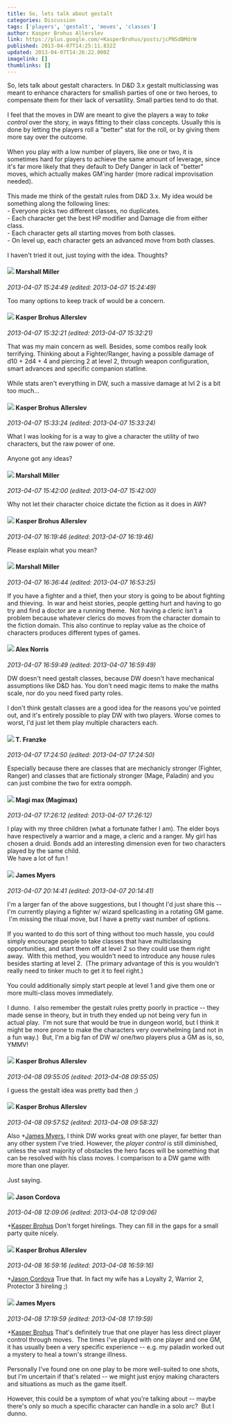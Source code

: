 ```yaml
---
title: So, lets talk about gestalt
categories: Discussion
tags: ['players', 'gestalt', 'moves', 'classes']
author: Kasper Brohus Allerslev
link: https://plus.google.com/+KasperBrohus/posts/jcPNSdBMdrW
published: 2013-04-07T14:25:11.832Z
updated: 2013-04-07T14:26:22.000Z
imagelink: []
thumblinks: []
---
```


So, lets talk about gestalt characters. In D&amp;D 3.x gestalt multiclassing was meant to enhance characters for smallish parties of one or two heroes, to compensate them for their lack of versatility. Small parties tend to do that.<br /><br />I feel that the moves in DW are meant to give the players a way to <i>take control</i> over the story, in ways fitting to their class concepts. Usually this is done by letting the players roll a &quot;better&quot; stat for the roll, or by giving them more say over the outcome.<br /><br />When you play with a low number of players, like one or two, it is sometimes hard for players to achieve the same amount of leverage, since it&#39;s far more likely that they default to Defy Danger in lack of &quot;better&quot; moves, which actually makes GM&#39;ing harder (more radical improvisation needed).<br /><br />This made me think of the gestalt rules from D&amp;D 3.x. My idea would be something along the following lines:<br />- Everyone picks two different classes, no duplicates.<br />- Each character get the best HP modifier and Damage die from either class.<br />- Each character gets all starting moves from both classes.<br />- On level up, each character gets an advanced move from both classes.<br /><br />I haven&#39;t tried it out, just toying with the idea. Thoughts?
<div id='comment z133w5ezazjkz3rzy04ccboiarzdtj14dhs'>
  <h4><img src='{{site.baseurl}}//images/avatars/113927217394445366066_photo.jpg'> Marshall Miller</h4>
      <p><cite>2013-04-07 15:24:49 (edited: 2013-04-07 15:24:49)</cite></p>
        <p>Too many options to keep track of would be a concern.</p>
</div>
        

<div id='comment z133w5ezazjkz3rzy04ccboiarzdtj14dhs'>
  <h4><img src='{{site.baseurl}}//images/avatars/110937611143261107555_photo.jpg'> Kasper Brohus Allerslev</h4>
      <p><cite>2013-04-07 15:32:21 (edited: 2013-04-07 15:32:21)</cite></p>
        <p>That was my main concern as well. Besides, some combos really look terrifying. Thinking about a Fighter/Ranger, having a possible damage of d10 + 2d4 + 4 and piercing 2 at level 2, through weapon configuration, smart advances and specific companion statline.<br /><br />While stats aren&#39;t everything in DW, such a massive damage at lvl 2 is a bit too much...</p>
</div>
        

<div id='comment z133w5ezazjkz3rzy04ccboiarzdtj14dhs'>
  <h4><img src='{{site.baseurl}}//images/avatars/110937611143261107555_photo.jpg'> Kasper Brohus Allerslev</h4>
      <p><cite>2013-04-07 15:33:24 (edited: 2013-04-07 15:33:24)</cite></p>
        <p>What I was looking for is a way to give a character the utility of two characters, but the raw power of one.<br /><br />Anyone got any ideas?</p>
</div>
        

<div id='comment z133w5ezazjkz3rzy04ccboiarzdtj14dhs'>
  <h4><img src='{{site.baseurl}}//images/avatars/113927217394445366066_photo.jpg'> Marshall Miller</h4>
      <p><cite>2013-04-07 15:42:00 (edited: 2013-04-07 15:42:00)</cite></p>
        <p>Why not let their character choice dictate the fiction as it does in AW?</p>
</div>
        

<div id='comment z133w5ezazjkz3rzy04ccboiarzdtj14dhs'>
  <h4><img src='{{site.baseurl}}//images/avatars/110937611143261107555_photo.jpg'> Kasper Brohus Allerslev</h4>
      <p><cite>2013-04-07 16:19:46 (edited: 2013-04-07 16:19:46)</cite></p>
        <p>Please explain what you mean?</p>
</div>
        

<div id='comment z133w5ezazjkz3rzy04ccboiarzdtj14dhs'>
  <h4><img src='{{site.baseurl}}//images/avatars/113927217394445366066_photo.jpg'> Marshall Miller</h4>
      <p><cite>2013-04-07 16:36:44 (edited: 2013-04-07 16:53:25)</cite></p>
        <p>If you have a fighter and a thief, then your story is going to be about fighting and thieving.  In war and heist stories, people getting hurt and having to go try and find a doctor are a running theme.  Not having a cleric isn&#39;t a problem because whatever clerics do moves from the character domain to the fiction domain.  This also continue to replay value as the choice of characters produces different types of games.</p>
</div>
        

<div id='comment z133w5ezazjkz3rzy04ccboiarzdtj14dhs'>
  <h4><img src='{{site.baseurl}}//images/avatars/112750659160242168572_photo.jpg'> Alex Norris</h4>
      <p><cite>2013-04-07 16:59:49 (edited: 2013-04-07 16:59:49)</cite></p>
        <p>DW doesn&#39;t need gestalt classes, because DW doesn&#39;t have mechanical assumptions like D&amp;D has. You don&#39;t need magic items to make the maths scale, nor do you need fixed party roles.<br /><br />I don&#39;t think gestalt classes are a good idea for the reasons you&#39;ve pointed out, and it&#39;s entirely possible to play DW with two players. Worse comes to worst, I&#39;d just let them play multiple characters each.</p>
</div>
        

<div id='comment z133w5ezazjkz3rzy04ccboiarzdtj14dhs'>
  <h4><img src='{{site.baseurl}}//images/avatars/110330901807759406775_photo.jpg'> T. Franzke</h4>
      <p><cite>2013-04-07 17:24:50 (edited: 2013-04-07 17:24:50)</cite></p>
        <p>Especially because there are classes that are mechanicly stronger (Fighter, Ranger) and classes that are fictionaly stronger (Mage, Paladin) and you can just combine the two for extra oompph.</p>
</div>
        

<div id='comment z133w5ezazjkz3rzy04ccboiarzdtj14dhs'>
  <h4><img src='{{site.baseurl}}//images/avatars/101186759054914157594_photo.jpg'> Magi max (Magimax)</h4>
      <p><cite>2013-04-07 17:26:12 (edited: 2013-04-07 17:26:12)</cite></p>
        <p>I play with my three children (what a fortunate father I am). The elder boys have respectively a warrior and a mage, a cleric and a ranger. My girl has chosen a druid. Bonds add an interesting dimension even for two characters played by the same child.<br />We have a lot of fun !</p>
</div>
        

<div id='comment z133w5ezazjkz3rzy04ccboiarzdtj14dhs'>
  <h4><img src='{{site.baseurl}}//images/avatars/113655843289466119184_photo.jpg'> James Myers</h4>
      <p><cite>2013-04-07 20:14:41 (edited: 2013-04-07 20:14:41)</cite></p>
        <p>I&#39;m a larger fan of the above suggestions, but I thought I&#39;d just share this -- I&#39;m currently playing a fighter w/ wizard spellcasting in a rotating GM game.  I&#39;m missing the ritual move, but I have a pretty vast number of options.<br /><br />If you wanted to do this sort of thing without too much hassle, you could simply encourage people to take classes that have multiclassing opportunities, and start them off at level 2 so they could use them right away.  With this method, you wouldn&#39;t need to introduce any house rules besides starting at level 2.  (The primary advantage of this is you wouldn&#39;t really need to tinker much to get it to feel right.)<br /><br />You could additionally simply start people at level 1 and give them one or more multi-class moves immediately.<br /><br />I dunno.  I also remember the gestalt rules pretty poorly in practice -- they made sense in theory, but in truth they ended up not being very fun in actual play.  I&#39;m not sure that would be true in dungeon world, but I think it might be more prone to make the characters very overwhelming (and not in a fun way.)  But, I&#39;m a big fan of DW w/ one/two players plus a GM as is, so, YMMV!</p>
</div>
        

<div id='comment z133w5ezazjkz3rzy04ccboiarzdtj14dhs'>
  <h4><img src='{{site.baseurl}}//images/avatars/110937611143261107555_photo.jpg'> Kasper Brohus Allerslev</h4>
      <p><cite>2013-04-08 09:55:05 (edited: 2013-04-08 09:55:05)</cite></p>
        <p>I guess the gestalt idea was pretty bad then ;)</p>
</div>
        

<div id='comment z133w5ezazjkz3rzy04ccboiarzdtj14dhs'>
  <h4><img src='{{site.baseurl}}//images/avatars/110937611143261107555_photo.jpg'> Kasper Brohus Allerslev</h4>
      <p><cite>2013-04-08 09:57:52 (edited: 2013-04-08 09:58:32)</cite></p>
        <p>Also <span class="proflinkWrapper"><span class="proflinkPrefix">+</span><a class="proflink" href="https://plus.google.com/113655843289466119184" oid="113655843289466119184">James Myers</a></span>, I think DW works great with one player, far better than any other system I&#39;ve tried. However, the <i>player control</i> is still diminished, unless the vast majority of obstacles the hero faces will be something that can be resolved with his class moves. I comparison to a DW game with more than one player.<br /><br />Just saying.</p>
</div>
        

<div id='comment z133w5ezazjkz3rzy04ccboiarzdtj14dhs'>
  <h4><img src='{{site.baseurl}}//images/avatars/108530078404383929502_photo.jpg'> Jason Cordova</h4>
      <p><cite>2013-04-08 12:09:06 (edited: 2013-04-08 12:09:06)</cite></p>
        <p><span class="proflinkWrapper"><span class="proflinkPrefix">+</span><a class="proflink" href="https://plus.google.com/110937611143261107555" oid="110937611143261107555">Kasper Brohus</a></span> Don&#39;t forget hirelings. They can fill in the gaps for a small party quite nicely.</p>
</div>
        

<div id='comment z133w5ezazjkz3rzy04ccboiarzdtj14dhs'>
  <h4><img src='{{site.baseurl}}//images/avatars/110937611143261107555_photo.jpg'> Kasper Brohus Allerslev</h4>
      <p><cite>2013-04-08 16:59:16 (edited: 2013-04-08 16:59:16)</cite></p>
        <p><span class="proflinkWrapper"><span class="proflinkPrefix">+</span><a class="proflink" href="https://plus.google.com/108530078404383929502" oid="108530078404383929502">Jason Cordova</a></span> True that. In fact my wife has a Loyalty 2, Warrior 2, Protector 3 hireling ;)</p>
</div>
        

<div id='comment z133w5ezazjkz3rzy04ccboiarzdtj14dhs'>
  <h4><img src='{{site.baseurl}}//images/avatars/113655843289466119184_photo.jpg'> James Myers</h4>
      <p><cite>2013-04-08 17:19:59 (edited: 2013-04-08 17:19:59)</cite></p>
        <p><span class="proflinkWrapper"><span class="proflinkPrefix">+</span><a class="proflink" href="https://plus.google.com/110937611143261107555" oid="110937611143261107555">Kasper Brohus</a></span> That&#39;s definitely true that one player has less direct player control through moves.  The times I&#39;ve played with one player and one GM, it has usually been a very specific experience -- e.g. my paladin worked out a mystery to heal a town&#39;s strange illness.  <br /><br />Personally I&#39;ve found one on one play to be more well-suited to one shots, but I&#39;m uncertain if that&#39;s related -- we might just enjoy making characters and situations as much as the game itself.  <br /><br />However, this could be a symptom of what you&#39;re talking about -- maybe there&#39;s only so much a specific character can handle in a solo arc?  But I dunno.</p>
</div>
        